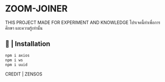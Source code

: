 # ZOOM-JOINER
THIS PROJECT MADE FOR EXPERIMENT AND KNOWLEDGE
โปรเจคนี้ทำเพื่อการศึกษา และความรู้เท่านั้น

## 🍕 | Installation
```sh
npm i axios
npm i ws
npm i uuid
```

CREDIT | ZENSOS
